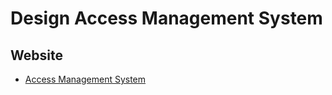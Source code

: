 # Design Access Management System

## Website

- [Access Management System](https://www.techprep.app/problems/access-management-system?topic=low-level-system-design)